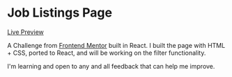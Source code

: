 # Job Listings Page

[Live Preview](https://blam-joblistings.netlify.app/)

A Challenge from [Frontend Mentor](https://www.frontendmentor.io) built in React. I built the page with HTML + CSS, ported to React, and will be working on the filter functionality.

I'm learning and open to any and all feedback that can help me improve.